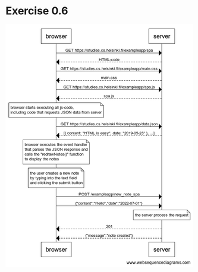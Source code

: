 # Exercise 0.6

<p align="center">
  <img src="https://github.com/dimaslesmana/full-stack-open/blob/master/part0/0.6/diagram.png" alt="Diagram for exercise 0.6" />
</p>
